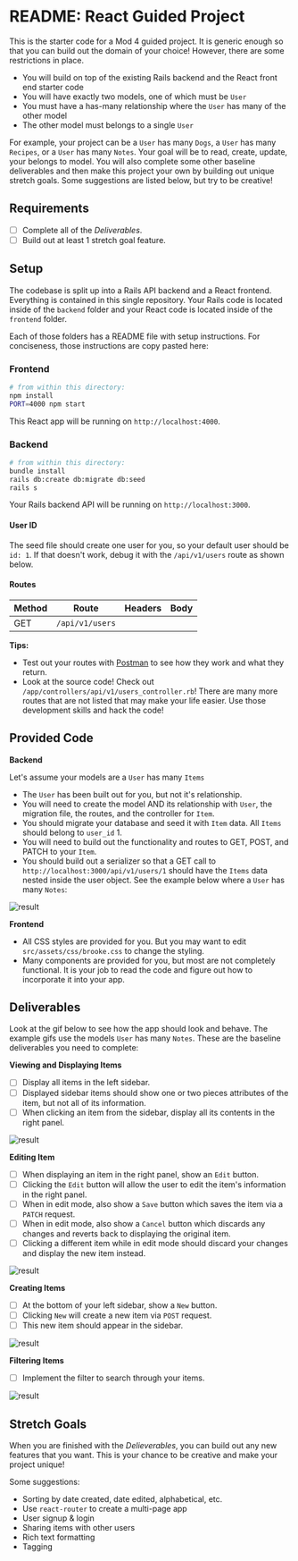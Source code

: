 README: React Guided Project
======================

This is the starter code for a Mod 4 guided project. It is generic enough so that you can build out the domain of your choice! However, there are some restrictions in place.
* You will build on top of the existing Rails backend and the React front end starter code
* You will have exactly two models, one of which must be `User`
* You must have a has-many relationship where the `User` has many of the other model
* The other model must belongs to a single `User`

For example, your project can be a `User` has many `Dogs`, a `User` has many `Recipes`, or a `User` has many `Notes`. Your goal will be to read, create, update, your belongs to model. You will also complete some other baseline deliverables and then make this project your own by building out unique stretch goals. Some suggestions are listed below, but try to be creative!

## Requirements
- [ ] Complete all of the *Deliverables*.
- [ ] Build out at least 1 stretch goal feature.

## Setup

The codebase is split up into a Rails API backend and a React frontend. Everything is contained in this single repository. Your Rails code is located inside of the `backend` folder and your React code is located inside of the `frontend` folder.

Each of those folders has a README file with setup instructions. For conciseness, those instructions are copy pasted here:

### Frontend

```sh
# from within this directory:
npm install
PORT=4000 npm start
```

This React app will be running on `http://localhost:4000`.

### Backend

```sh
# from within this directory:
bundle install
rails db:create db:migrate db:seed
rails s
```

Your Rails backend API will be running on `http://localhost:3000`.

#### User ID

The seed file should create one user for you, so your default user should be `id: 1`. If that doesn't work, debug it with the `/api/v1/users` route as shown below.

#### Routes

| Method | Route               | Headers                                                              | Body                 |
| ------ | ------------------- |:--------------------------------------------------------------------:|:--------------------:|
| GET    | `/api/v1/users`     |                                                                      |                      |

**Tips:**

* Test out your routes with [Postman](https://www.getpostman.com/) to see how they work and what they return.
* Look at the source code! Check out `/app/controllers/api/v1/users_controller.rb`! There are many more routes that are not listed that may make your life easier. Use those development skills and hack the code!

## Provided Code

**Backend**

Let's assume your models are a `User` has many `Items`

* The `User` has been built out for you, but not it's relationship.
* You will need to create the model AND its relationship with `User`, the migration file, the routes, and the controller for `Item`.
* You should migrate your database and seed it with `Item` data. All `Items` should belong to `user_id` 1.
* You will need to build out the functionality and routes to GET, POST, and PATCH to your `Item`.
* You should build out a serializer so that a GET call to `http://localhost:3000/api/v1/users/1` should have the `Items` data nested inside the user object. See the example below where a `User` has many `Notes`:

![result](serialized.png)

**Frontend**

* All CSS styles are provided for you. But you may want to edit `src/assets/css/brooke.css` to change the styling.
* Many components are provided for you, but most are not completely functional. It is your job to read the code and figure out how to incorporate it into your app.

## Deliverables

Look at the gif below to see how the app should look and behave. The example gifs use the models `User` has many `Notes`. These are the baseline deliverables you need to complete:

**Viewing and Displaying Items**

- [ ] Display all items in the left sidebar.
- [ ] Displayed sidebar items should show one or two pieces attributes of the item, but not all of its information.
- [ ] When clicking an item from the sidebar, display all its contents in the right panel.

![result](react-evernote-display.gif)

**Editing Item**

- [ ] When displaying an item in the right panel, show an `Edit` button.
- [ ] Clicking the `Edit` button will allow the user to edit the item's information in the right panel.
- [ ] When in edit mode, also show a `Save` button which saves the item via a `PATCH` request.
- [ ] When in edit mode, also show a `Cancel` button which discards any changes and reverts back to displaying the original item.
- [ ] Clicking a different item while in edit mode should discard your changes and display the new item instead.

![result](react-evernote-edit.gif)

**Creating Items**

- [ ] At the bottom of your left sidebar, show a `New` button.
- [ ] Clicking `New` will create a new item via `POST` request.
- [ ] This new item should appear in the sidebar.

![result](react-evernote-create.gif)

**Filtering Items**

- [ ] Implement the filter to search through your items.

![result](react-evernote-filter.gif)

## Stretch Goals

When you are finished with the *Delieverables*, you can build out any new features that you want. This is your chance to be creative and make your project unique!

Some suggestions:

- Sorting by date created, date edited, alphabetical, etc.
- Use `react-router` to create a multi-page app
- User signup & login
- Sharing items with other users
- Rich text formatting
- Tagging
